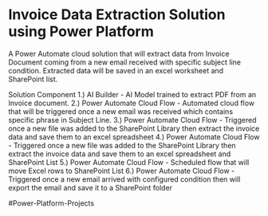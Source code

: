 # Invoice Data Extraction Solution using Power Platform 
A Power Automate cloud solution that will extract data from Invoice Document coming from a new email received with specific subject line condition. Extracted data will be saved in an excel worksheet and SharePoint list.

Solution Component
1.) AI Builder - AI Model trained to extract PDF from an Invoice document.
2.) Power Automate Cloud Flow - Automated cloud flow that will be triggered once a new email was received which contains specific phrase in Subject Line.
3.) Power Automate Cloud Flow - Triggered once a new file was added to the SharePoint Library then extract the invoice data and save them to an excel spreadsheet
4.) Power Automate Cloud Flow - Triggered once a new file was added to the SharePoint Library then extract the invoice data and save them to an excel spreadsheet and SharePoint List
5.) Power Automate Cloud Flow - Scheduled flow that will move Excel rows to SharePoint List
6.) Power Automate Cloud Flow - Triggered once a new email arrived with configured condition then will export the email and save it to a SharePoint folder

#Power-Platform-Projects
